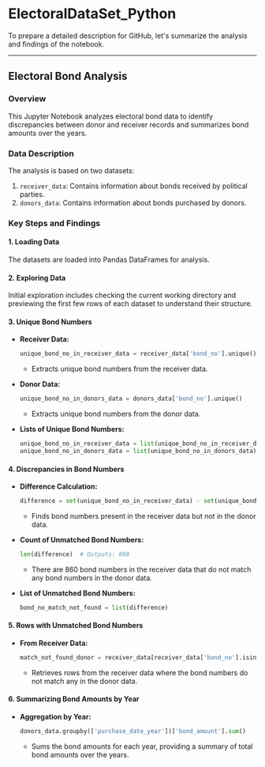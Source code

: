 # ElectoralDataSet_Python
To prepare a detailed description for GitHub, let's summarize the analysis and findings of the notebook.

---

## Electoral Bond Analysis

### Overview
This Jupyter Notebook analyzes electoral bond data to identify discrepancies between donor and receiver records and summarizes bond amounts over the years.

### Data Description
The analysis is based on two datasets:
1. `receiver_data`: Contains information about bonds received by political parties.
2. `donors_data`: Contains information about bonds purchased by donors.

### Key Steps and Findings

#### 1. **Loading Data**
The datasets are loaded into Pandas DataFrames for analysis.

#### 2. **Exploring Data**
Initial exploration includes checking the current working directory and previewing the first few rows of each dataset to understand their structure.

#### 3. **Unique Bond Numbers**
- **Receiver Data:**
  ```python
  unique_bond_no_in_receiver_data = receiver_data['bond_no'].unique()
  ```
  - Extracts unique bond numbers from the receiver data.
  
- **Donor Data:**
  ```python
  unique_bond_no_in_donors_data = donors_data['bond_no'].unique()
  ```
  - Extracts unique bond numbers from the donor data.

- **Lists of Unique Bond Numbers:**
  ```python
  unique_bond_no_in_receiver_data = list(unique_bond_no_in_receiver_data)
  unique_bond_no_in_donors_data = list(unique_bond_no_in_donors_data)
  ```

#### 4. **Discrepancies in Bond Numbers**
- **Difference Calculation:**
  ```python
  difference = set(unique_bond_no_in_receiver_data) - set(unique_bond_no_in_donors_data)
  ```
  - Finds bond numbers present in the receiver data but not in the donor data.
  
- **Count of Unmatched Bond Numbers:**
  ```python
  len(difference)  # Outputs: 860
  ```
  - There are 860 bond numbers in the receiver data that do not match any bond numbers in the donor data.
  
- **List of Unmatched Bond Numbers:**
  ```python
  bond_no_match_not_found = list(difference)
  ```

#### 5. **Rows with Unmatched Bond Numbers**
- **From Receiver Data:**
  ```python
  match_not_found_donor = receiver_data[receiver_data['bond_no'].isin(difference)]
  ```
  - Retrieves rows from the receiver data where the bond numbers do not match any in the donor data.

#### 6. **Summarizing Bond Amounts by Year**
- **Aggregation by Year:**
  ```python
  donors_data.groupby(['purchase_date_year'])['bond_amount'].sum()
  ```
  - Sums the bond amounts for each year, providing a summary of total bond amounts over the years.
  
